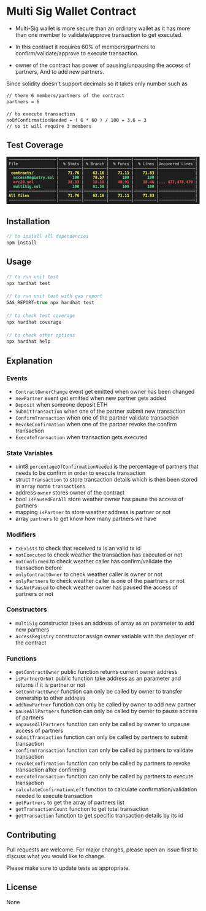 # Multi Sig Wallet Contract

- Multi-Sig wallet is more secure than an ordinary wallet as it has more than one member to validate/approve transaction to get executed.

- In this contract it requires 60% of members/partners to confirm/validate/approve to execute transaction.

- owner of the contract has power of pausing/unpausing the access of partners, And to add new partners.


Since solidity doesn't support decimals so it takes only number such as 
```
// there 6 members/partners of the contract
partners = 6 

// to execute transaction 
noOfConfirmationNeeded = ( 6 * 60 ) / 100 = 3.6 = 3 
// so it will require 3 members
```
## Test Coverage
![Test Coverage](images/coverage.png "test Coverage")

## Installation

```javascript
// to install all dependencies
npm install
```

## Usage

```javascript
// to run unit test
npx hardhat test

// to run unit test with gas report
GAS_REPORT=true npx hardhat test

// to check test coverage
npx hardhat coverage

// to check other options
npx hardhat help
```

## Explanation
### Events
- `ContractOwnerChange` event get emitted when owner has been changed
- `newPartner` event get emitted when new partner gets added
- `Deposit` when someone deposit ETH
- `SubmitTransaction` when one of the partner submit new transaction 
- `ConfirmTransaction` when one of the partner validate transaction
- `RevokeConfirmation` when one of the partner revoke the confirm transaction
- `ExecuteTransaction` when transaction gets executed

### State Variables
- uint8 `percentageOfConfirmationNeeded` is the percentage of partners that needs to be confirm in order to execute transaction
- struct `Transaction` to store transaction details which is then been stored in `array` name `transactions`
- address `owner` stores owner of the contract
- bool `isPausedForAll` store weather owner has pause the access of partners
- mapping `isPartner` to store weather address is partner or not
- array `partners` to get know how many partners we have

### Modifiers
- `txExists` to check that received tx is an valid tx id
- `notExecuted` to check weather the transaction has executed or not
- `notConfirmed` to check weather caller has confirm/validate the transaction before
- `onlyContractOwner` to check weather caller is owner or not
- `onlyPartners` to check weather caller is one of the paartners or not
- `hasNotPaused` to check weather owner has paused the access of partners or not

### Constructors
- `multiSig` constructor takes an address of array as an parameter to add new partners 
- `accessRegistry` constructor assign owner variable with the deployer of the contract 

### Functions
- `getContractOwner` public function returns current owner address
- `isPartnerOrNot` public function take address as an parameter and returns if it is partner or not
- `setContractOwner` function can only be called by owner to transfer ownership to other address
- `addNewPartner` function can only be called by owner to add new partner
- `pauseAllPartners` function can only be called by owner to pause access of partners
- `unpauseAllPartners` function can only be called by owner to unpause access of partners
- `submitTransaction` function can only be called by partners to submit transaction
- `confirmTransaction` function can only be called by partners to validate transaction 
- `revokeConfirmation` function can only be called by partners to revoke transaction after confirming 
- `executeTransaction` function can only be called by partners to execute transaction
- `calculateConfirmationLeft` function to calculate confirmation/validation needed to execute transaction 
- `getPartners` to get the array of partners list
- `getTransactionCount` function to get total transaction
- `getTransaction` function to get specific transaction details by its id

## Contributing
Pull requests are welcome. For major changes, please open an issue first to discuss what you would like to change.

Please make sure to update tests as appropriate.

## License
None